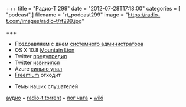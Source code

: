 +++
title = "Радио-Т 299"
date = "2012-07-28T17:18:00"
categories = [ "podcast",]
filename = "rt_podcast299"
image = "https://radio-t.com/images/radio-t/rt299.jpg"

+++

* Поздравляем с днем [системного администратора](http://habrahabr.ru/company/ideco/blog/148555/)
* OS X 10.8 [Mountain Lion](http://mac.appstorm.net/reviews/utilities/os-x-10-8-mountain-lion-review/)
* Twitter [предупредил](http://www.zdnet.com/twitter-malware-warning-its-you-on-photo-or-its-about-you-7000001736/)
* Twitter [извинился](http://mashable.com/2012/07/26/twitter-apology/)
* Azure [сильно упал](http://thenextweb.com/microsoft/2012/07/28/microsoft-azure-went-down-in-western-europe-due-to-misconfigured-network-device/)
* [Freemium](http://gigaom.com/2012/07/21/freemium-has-run-its-course/) отходит
- Темы наших слушателей

[аудио](http://cdn.radio-t.com/rt_podcast299.mp3) • [radio-t.torrent](http://cdn.radio-t.com/torrents/rt_podcast299.mp3.torrent) • [лог чата](http://chat.radio-t.com/logs/radio-t-299.html) • [wiki](http://wiki.radio-t.com/%D0%92%D1%8B%D0%BF%D1%83%D1%81%D0%BA_299)<audio src="http://cdn.radio-t.com/rt_podcast299.mp3" preload="none"></audio>
